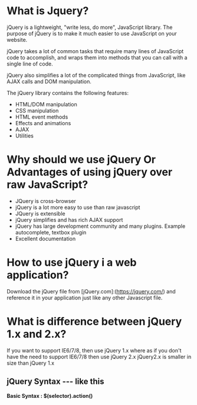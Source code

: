 # What is Jquery?
jQuery is a lightweight, "write less, do more", JavaScript library.
The purpose of jQuery is to make it much easier to use JavaScript on your website.

jQuery takes a lot of common tasks that require many lines of JavaScript code to accomplish, and wraps them into methods that you can call with a single line of code.

jQuery also simplifies a lot of the complicated things from JavaScript, like AJAX calls and DOM manipulation.

The jQuery library contains the following features:

- HTML/DOM manipulation
- CSS manipulation
- HTML event methods
- Effects and animations
- AJAX
- Utilities
# Why should we use jQuery Or Advantages of using jQuery over raw JavaScript?
- JQuery is cross-browser
- jQuery is a lot more easy to use than raw javascript
- JQuery is extensible
- jQuery simplifies and has rich AJAX support
- jQuery has large development community and many plugins. Example autocomplete, textbox plugin
- Excellent documentation
# How to use jQuery i a web application?
Download the jQuery file from [jQuery.com]:(https://jquery.com/) and reference it in your application just like any other Javascript file.
# What is difference between jQuery 1.x and 2.x?
If you want to support IE6/7/8, then use jQuery 1.x where as if you don't have the need to support IE6/7/8 then use jQuery 2.x jQuery2.x is smaller in size than jQuery 1.x
## jQuery Syntax --- like this
**Basic Syntax : $(selector).action()**














